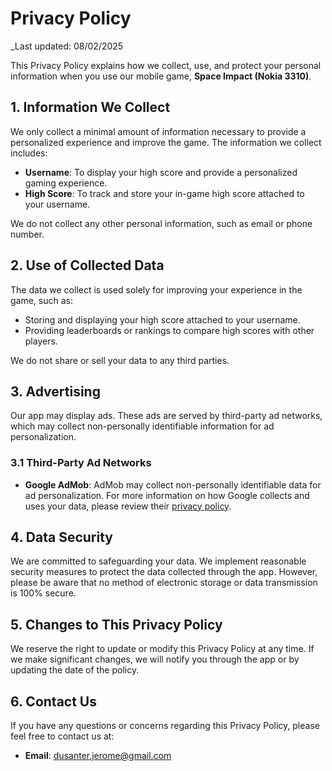 # Privacy Policy

_Last updated: 08/02/2025

This Privacy Policy explains how we collect, use, and protect your personal information when you use our mobile game, **Space Impact (Nokia 3310)**.

## 1. Information We Collect
We only collect a minimal amount of information necessary to provide a personalized experience and improve the game. The information we collect includes:

- **Username**: To display your high score and provide a personalized gaming experience.
- **High Score**: To track and store your in-game high score attached to your username.

We do not collect any other personal information, such as email or phone number.

## 2. Use of Collected Data
The data we collect is used solely for improving your experience in the game, such as:
- Storing and displaying your high score attached to your username.
- Providing leaderboards or rankings to compare high scores with other players.

We do not share or sell your data to any third parties.

## 3. Advertising
Our app may display ads. These ads are served by third-party ad networks, which may collect non-personally identifiable information for ad personalization.

### 3.1 Third-Party Ad Networks
- **Google AdMob**: AdMob may collect non-personally identifiable data for ad personalization. For more information on how Google collects and uses your data, please review their [privacy policy](https://policies.google.com/privacy).

## 4. Data Security
We are committed to safeguarding your data. We implement reasonable security measures to protect the data collected through the app. However, please be aware that no method of electronic storage or data transmission is 100% secure.

## 5. Changes to This Privacy Policy
We reserve the right to update or modify this Privacy Policy at any time. If we make significant changes, we will notify you through the app or by updating the date of the policy.

## 6. Contact Us
If you have any questions or concerns regarding this Privacy Policy, please feel free to contact us at:
- **Email**: dusanter.jerome@gmail.com
